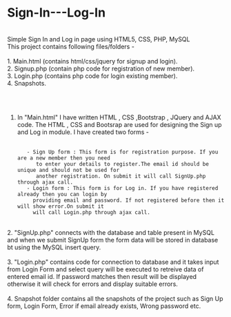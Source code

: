 # Sign-In---Log-In
<br/>
Simple Sign In and Log in page using HTML5, CSS, PHP, MySQL
<br/>
This project contains following files/folders - 
<br/> <br/>
1. Main.html (contains html/css/jquery for signup and login). <br/>
2. Signup.php (contain php code for registration of new member). <br/>
3. Login.php (contains php code for login existing member). <br/>
4. Snapshots.

<br/><br/>
1. In "Main.html" I have written HTML , CSS ,Bootstrap , JQuery and AJAX code. The HTML , CSS and Bootsrap are used for designing the Sign up and Log in module. I have created two forms - <br/> <br/>

          - Sign Up form : This form is for registration purpose. If you are a new member then you need
             to enter your details to register.The email id should be unique and should not be used for
             another registration. On submit it will call SignUp.php through ajax call.
          - Login form : This form is for Log in. If you have registered already then you can login by 
            providing email and password. If not registered before then it will show error.On submit it
            will call Login.php through ajax call.
<br/>
2. "SignUp.php"  connects with the database and table present in MySQL and when we submit SignUp form the form data will be stored in database bt using the MySQL insert query.
<br/><br/>
3. "Login.php" contains code for connection to database and it takes input from Login Form and select query will be executed to retreive data of entered email id. If password matches then result will be displayed otherwise it will check for errors and display suitable errors.
<br/><br/>
4. Snapshot folder contains all the snapshots of the project such as Sign Up form, Login Form, Error if email already exists, Wrong password etc.

